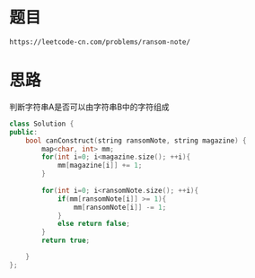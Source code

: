 # 题目
`https://leetcode-cn.com/problems/ransom-note/`

# 思路
判断字符串A是否可以由字符串B中的字符组成


```cpp
class Solution {
public:
    bool canConstruct(string ransomNote, string magazine) {
        map<char, int> mm;
        for(int i=0; i<magazine.size(); ++i){
            mm[magazine[i]] += 1;
        }
        
        for(int i=0; i<ransomNote.size(); ++i){
            if(mm[ransomNote[i]] >= 1){
                mm[ransomNote[i]] -= 1;
            }
            else return false;
        }
        return true;

    }
};
```

